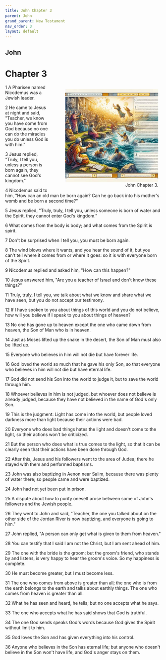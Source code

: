 ```yaml
---
title: John Chapter 3
parent: John
grand_parent: New Testament
nav_order: 3
layout: default
---
```


## John

# Chapter 3

<figure style="float: right; margin-right: 10px;">
    <img src="/assets/Image/John/500/3.jpg" alt="John Chapter 3" style="width: 300px; height: 300px; float: right;padding-left: 10px;"/>
    <figcaption style="clear: both;text-align: right;">John Chapter 3.</figcaption>
</figure>
1 A Pharisee named Nicodemus was a Jewish leader.

2 He came to Jesus at night and said, "Teacher, we know you have come from God because no one can do the miracles you do unless God is with him."

3 Jesus replied, "Truly, I tell you, unless a person is born again, they cannot see God's kingdom."

4 Nicodemus said to him, "How can an old man be born again? Can he go back into his mother's womb and be born a second time?"

5 Jesus replied, "Truly, truly, I tell you, unless someone is born of water and the Spirit, they cannot enter God's kingdom."

6 What comes from the body is body; and what comes from the Spirit is spirit.

7 Don't be surprised when I tell you, you must be born again.

8 The wind blows where it wants, and you hear the sound of it, but you can't tell where it comes from or where it goes: so it is with everyone born of the Spirit.

9 Nicodemus replied and asked him, "How can this happen?"

10 Jesus answered him, "Are you a teacher of Israel and don't know these things?"

11 Truly, truly, I tell you, we talk about what we know and share what we have seen, but you do not accept our testimony.

12 If I have spoken to you about things of this world and you do not believe, how will you believe if I speak to you about things of heaven?

13 No one has gone up to heaven except the one who came down from heaven, the Son of Man who is in heaven.

14 Just as Moses lifted up the snake in the desert, the Son of Man must also be lifted up.

15 Everyone who believes in him will not die but have forever life.

16 God loved the world so much that he gave his only Son, so that everyone who believes in him will not die but have eternal life.

17 God did not send his Son into the world to judge it, but to save the world through him.

18 Whoever believes in him is not judged, but whoever does not believe is already judged, because they have not believed in the name of God's only Son.

19 This is the judgment: Light has come into the world, but people loved darkness more than light because their actions were bad.

20 Everyone who does bad things hates the light and doesn't come to the light, so their actions won't be criticized.

21 But the person who does what is true comes to the light, so that it can be clearly seen that their actions have been done through God.

22 After this, Jesus and his followers went to the area of Judea; there he stayed with them and performed baptisms.

23 John was also baptizing in Aenon near Salim, because there was plenty of water there; so people came and were baptized.

24 John had not yet been put in prison.

25 A dispute about how to purify oneself arose between some of John's followers and the Jewish people.

26 They went to John and said, "Teacher, the one you talked about on the other side of the Jordan River is now baptizing, and everyone is going to him."

27 John replied, "A person can only get what is given to them from heaven."

28 You can testify that I said I am not the Christ, but I am sent ahead of him.

29 The one with the bride is the groom; but the groom's friend, who stands by and listens, is very happy to hear the groom's voice. So my happiness is complete.

30 He must become greater, but I must become less.

31 The one who comes from above is greater than all; the one who is from the earth belongs to the earth and talks about earthly things. The one who comes from heaven is greater than all.

32 What he has seen and heard, he tells; but no one accepts what he says.

33 The one who accepts what he has said shows that God is truthful.

34 The one God sends speaks God's words because God gives the Spirit without limit to him.

35 God loves the Son and has given everything into his control.

36 Anyone who believes in the Son has eternal life; but anyone who doesn't believe in the Son won't have life, and God's anger stays on them.


